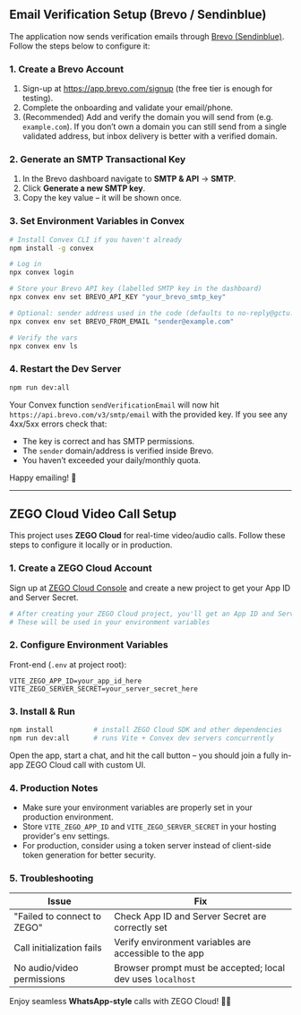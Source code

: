 ## Email Verification Setup (Brevo / Sendinblue)

The application now sends verification emails through [Brevo (Sendinblue)](https://www.brevo.com/). Follow the steps below to configure it:

### 1. Create a Brevo Account

1. Sign-up at <https://app.brevo.com/signup> (the free tier is enough for testing).
2. Complete the onboarding and validate your email/phone.
3. (Recommended) Add and verify the domain you will send from (e.g. `example.com`). If you don’t own a domain you can still send from a single validated address, but inbox delivery is better with a verified domain.

### 2. Generate an SMTP Transactional Key

1. In the Brevo dashboard navigate to **SMTP & API** → **SMTP**.
2. Click **Generate a new SMTP key**.
3. Copy the key value – it will be shown once.

### 3. Set Environment Variables in Convex

```bash
# Install Convex CLI if you haven't already
npm install -g convex

# Log in
npx convex login

# Store your Brevo API key (labelled SMTP key in the dashboard)
npx convex env set BREVO_API_KEY "your_brevo_smtp_key"

# Optional: sender address used in the code (defaults to no-reply@gctu.app)
npx convex env set BREVO_FROM_EMAIL "sender@example.com"

# Verify the vars
npx convex env ls
```

### 4. Restart the Dev Server

```bash
npm run dev:all
```

Your Convex function `sendVerificationEmail` will now hit `https://api.brevo.com/v3/smtp/email` with the provided key. If you see any 4xx/5xx errors check that:

* The key is correct and has SMTP permissions.
* The `sender` domain/address is verified inside Brevo.
* You haven’t exceeded your daily/monthly quota.

Happy emailing! 🎉

---

## ZEGO Cloud Video Call Setup

This project uses **ZEGO Cloud** for real-time video/audio calls. Follow these steps to configure it locally or in production.

### 1. Create a ZEGO Cloud Account

Sign up at [ZEGO Cloud Console](https://console.zegocloud.com/) and create a new project to get your App ID and Server Secret.

```bash
# After creating your ZEGO Cloud project, you'll get an App ID and Server Secret
# These will be used in your environment variables
```

### 2. Configure Environment Variables

Front-end (`.env` at project root):

```env
VITE_ZEGO_APP_ID=your_app_id_here
VITE_ZEGO_SERVER_SECRET=your_server_secret_here
```

### 3. Install & Run

```bash
npm install          # install ZEGO Cloud SDK and other dependencies
npm run dev:all      # runs Vite + Convex dev servers concurrently
```

Open the app, start a chat, and hit the call button – you should join a fully in-app ZEGO Cloud call with custom UI.

### 4. Production Notes

* Make sure your environment variables are properly set in your production environment.
* Store `VITE_ZEGO_APP_ID` and `VITE_ZEGO_SERVER_SECRET` in your hosting provider's env settings.
* For production, consider using a token server instead of client-side token generation for better security.

### 5. Troubleshooting

| Issue                              | Fix |
| ---------------------------------- | ------------------------------------------------------------- |
| "Failed to connect to ZEGO"        | Check App ID and Server Secret are correctly set              |
| Call initialization fails          | Verify environment variables are accessible to the app        |
| No audio/video permissions         | Browser prompt must be accepted; local dev uses `localhost`   |

Enjoy seamless **WhatsApp-style** calls with ZEGO Cloud! 🎥📞
